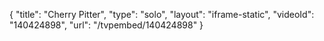 {
    "title": "Cherry Pitter",
    "type": "solo",
    "layout": "iframe-static",
    "videoId": "140424898",
    "url": "\/tvpembed\/140424898"
}